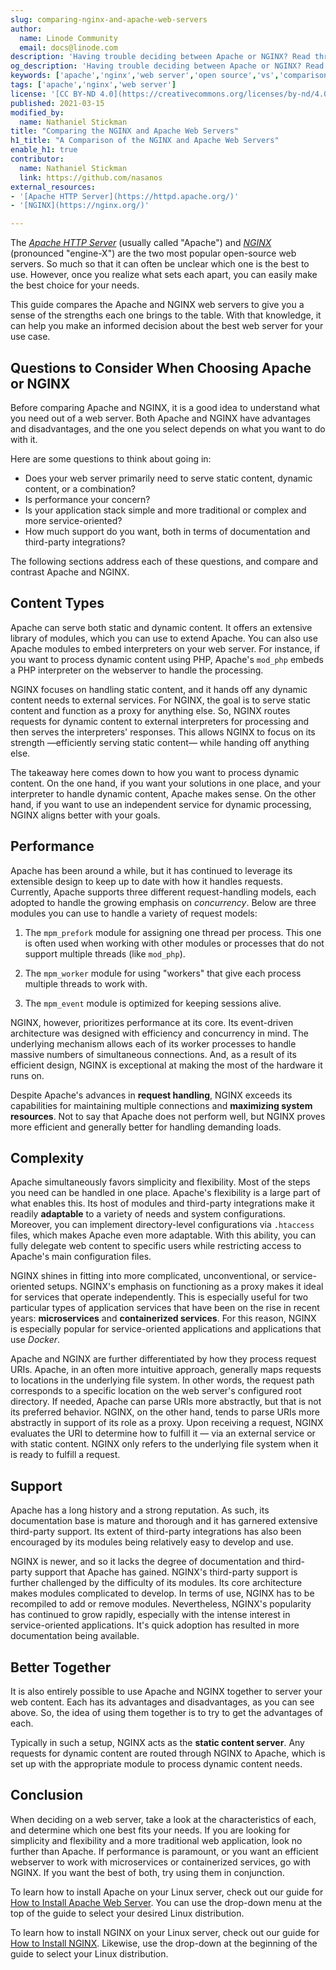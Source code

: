 ```yaml
---
slug: comparing-nginx-and-apache-web-servers
author:
  name: Linode Community
  email: docs@linode.com
description: 'Having trouble deciding between Apache or NGINX? Read through our comparison, and you'll know everything you need to make the best choice possible.'
og_description: 'Having trouble deciding between Apache or NGINX? Read through our comparison, and you'll know everything you need to make the best choice possible.'
keywords: ['apache','nginx','web server','open source','vs','comparison']
tags: ['apache','nginx','web server']
license: '[CC BY-ND 4.0](https://creativecommons.org/licenses/by-nd/4.0)'
published: 2021-03-15
modified_by:
  name: Nathaniel Stickman
title: "Comparing the NGINX and Apache Web Servers"
h1_title: "A Comparison of the NGINX and Apache Web Servers"
enable_h1: true
contributor:
  name: Nathaniel Stickman
  link: https://github.com/nasanos
external_resources:
- '[Apache HTTP Server](https://httpd.apache.org/)'
- '[NGINX](https://nginx.org/)'

---
```


The [*Apache HTTP Server*](https://httpd.apache.org/) (usually called "Apache") and [*NGINX*](https://nginx.org/) (pronounced "engine-X") are the two most popular open-source web servers. So much so that it can often be unclear which one is the best to use. However, once you realize what sets each apart, you can easily make the best choice for your needs.

This guide compares the Apache and NGINX web servers to give you a sense of the strengths each one brings to the table. With that knowledge, it can help you make an informed decision about the best web server for your use case.

## Questions to Consider When Choosing Apache or NGINX

Before comparing Apache and NGINX, it is a good idea to understand what you need out of a web server. Both Apache and NGINX have advantages and disadvantages, and the one you select depends on what you want to do with it.

Here are some questions to think about going in:

- Does your web server primarily need to serve static content, dynamic content, or a combination?
- Is performance your concern?
- Is your application stack simple and more traditional or complex and more service-oriented?
- How much support do you want, both in terms of documentation and third-party integrations?

The following sections address each of these questions, and compare and contrast Apache and NGINX.

## Content Types

Apache can serve both static and dynamic content. It offers an extensive library of modules, which you can use to extend Apache. You can also use Apache modules to embed interpreters on your web server. For instance, if you want to process dynamic content using PHP, Apache's `mod_php` embeds a PHP interpreter on the webserver to handle the processing.

NGINX focuses on handling static content, and it hands off any dynamic content needs to external services. For NGINX, the goal is to serve static content and function as a proxy for anything else. So, NGINX routes requests for dynamic content to external interpreters for processing and then serves the interpreters' responses. This allows NGINX to focus on its strength —efficiently serving static content— while handing off anything else.

The takeaway here comes down to how you want to process dynamic content. On the one hand, if you want your solutions in one place, and your interpreter to handle dynamic content, Apache makes sense. On the other hand, if you want to use an independent service for dynamic processing, NGINX aligns better with your goals.

## Performance

Apache has been around a while, but it has continued to leverage its extensible design to keep up to date with how it handles requests. Currently, Apache supports three different request-handling models, each adopted to handle the growing emphasis on *concurrency*. Below are three modules you can use to handle a variety of request models:

1. The `mpm_prefork` module for assigning one thread per process. This one is often used when working with other modules or processes that do not support multiple threads (like `mod_php`).

1. The `mpm_worker` module for using "workers" that give each process multiple threads to work with.

1. The `mpm_event` module is optimized for keeping sessions alive.

NGINX, however, prioritizes performance at its core. Its event-driven architecture was designed with efficiency and concurrency in mind. The underlying mechanism allows each of its worker processes to handle massive numbers of simultaneous connections. And, as a result of its efficient design, NGINX is exceptional at making the most of the hardware it runs on.

Despite Apache's advances in **request handling**, NGINX exceeds its capabilities for maintaining multiple connections and **maximizing system resources**. Not to say that Apache does not perform well, but NGINX proves more efficient and generally better for handling demanding loads.

## Complexity

Apache simultaneously favors simplicity and flexibility. Most of the steps you need can be handled in one place. Apache's flexibility is a large part of what enables this. Its host of modules and third-party integrations make it readily **adaptable** to a variety of needs and system configurations. Moreover, you can implement directory-level configurations via `.htaccess` files, which makes Apache even more adaptable. With this ability, you can fully delegate web content to specific users while restricting access to Apache's main configuration files.

NGINX shines in fitting into more complicated, unconventional, or service-oriented setups. NGINX's emphasis on functioning as a proxy makes it ideal for services that operate independently. This is especially useful for two particular types of application services that have been on the rise in recent years: **microservices** and **containerized services**. For this reason, NGINX is especially popular for service-oriented applications and applications that use *Docker*.

Apache and NGINX are further differentiated by how they process request URIs. Apache, in an often more intuitive approach, generally maps requests to locations in the underlying file system. In other words, the request path corresponds to a specific location on the web server's configured root directory. If needed, Apache can parse URIs more abstractly, but that is not its preferred behavior. NGINX, on the other hand, tends to parse URIs more abstractly in support of its role as a proxy. Upon receiving a request, NGINX evaluates the URI to determine how to fulfill it — via an external service or with static content. NGINX only refers to the underlying file system when it is ready to fulfill a request.

## Support

Apache has a long history and a strong reputation. As such, its documentation base is mature and thorough and it has garnered extensive third-party support. Its extent of third-party integrations has also been encouraged by its modules being relatively easy to develop and use.

NGINX is newer, and so it lacks the degree of documentation and third-party support that Apache has gained. NGINX's third-party support is further challenged by the difficulty of its modules. Its core architecture makes modules complicated to develop. In terms of use, NGINX has to be recompiled to add or remove modules. Nevertheless, NGINX's popularity has continued to grow rapidly, especially with the intense interest in service-oriented applications. It's quick adoption has resulted in more documentation being available.

## Better Together

It is also entirely possible to use Apache and NGINX together to server your web content. Each has its advantages and disadvantages, as you can see above. So, the idea of using them together is to try to get the advantages of each.

Typically in such a setup, NGINX acts as the **static content server**. Any requests for dynamic content are routed through NGINX to Apache, which is set up with the appropriate module to process dynamic content needs.

## Conclusion

When deciding on a web server, take a look at the characteristics of each, and determine which one best fits your needs. If you are looking for simplicity and flexibility and a more traditional web application, look no further than Apache. If performance is paramount, or you want an efficient webserver to work with microservices or containerized services, go with NGINX. If you want the best of both, try using them in conjunction.

To learn how to install Apache on your Linux server, check out our guide for [How to Install Apache Web Server](/docs/guides/how-to-install-apache-web-server-debian-10/). You can use the drop-down menu at the top of the guide to select your desired Linux distribution.

To learn how to install NGINX on your Linux server, check out our guide for [How to Install NGINX](/docs/guides/how-to-install-nginx-debian-10/). Likewise, use the drop-down at the beginning of the guide to select your Linux distribution.
